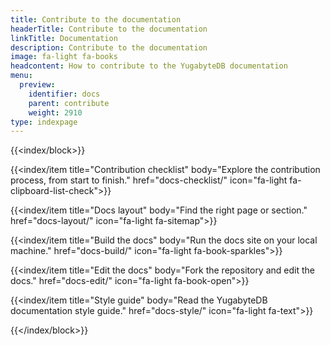 ```yaml
---
title: Contribute to the documentation
headerTitle: Contribute to the documentation
linkTitle: Documentation
description: Contribute to the documentation
image: fa-light fa-books
headcontent: How to contribute to the YugabyteDB documentation
menu:
  preview:
    identifier: docs
    parent: contribute
    weight: 2910
type: indexpage
---
```


{{<index/block>}}

  {{<index/item
    title="Contribution checklist"
    body="Explore the contribution process, from start to finish."
    href="docs-checklist/"
    icon="fa-light fa-clipboard-list-check">}}

  {{<index/item
    title="Docs layout"
    body="Find the right page or section."
    href="docs-layout/"
    icon="fa-light fa-sitemap">}}

  {{<index/item
    title="Build the docs"
    body="Run the docs site on your local machine."
    href="docs-build/"
    icon="fa-light fa-book-sparkles">}}

  {{<index/item
    title="Edit the docs"
    body="Fork the repository and edit the docs."
    href="docs-edit/"
    icon="fa-light fa-book-open">}}

  {{<index/item
    title="Style guide"
    body="Read the YugabyteDB documentation style guide."
    href="docs-style/"
    icon="fa-light fa-text">}}

{{</index/block>}}
